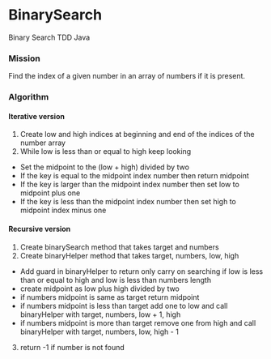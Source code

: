 # BinarySearch
Binary Search TDD Java

### Mission

Find the index of a given number in an array of numbers if it is present.

### Algorithm
#### Iterative version
1. Create low and high indices at beginning and end of the indices of the number array
2. While low is less than or equal to high keep looking
- Set the midpoint to the (low + high) divided by two
- If the key is equal to the midpoint index number then return midpoint
- If the key is larger than the midpoint index number then set low to midpoint plus one
- If the key is less than the midpoint index number then set high to midpoint index minus one
   
#### Recursive version
1. Create binarySearch method that takes target and numbers
2. Create binaryHelper method that takes target, numbers, low, high
- Add guard in binaryHelper to return only carry on searching if low is less than or equal to high and low is less than numbers length
- create midpoint as low plus high divided by two
- if numbers midpoint is same as target return midpoint
- if numbers midpoint is less than target add one to low and call binaryHelper with target, numbers, low + 1, high
- if numbers midpoint is more than target remove one from high and call binaryHelper with target, numbers, low, high - 1
3. return -1 if number is not found

